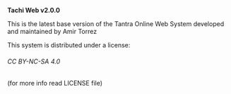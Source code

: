 <b>Tachi Web v2.0.0</b>

This is the latest base version of the Tantra Online Web System developed and maintained by Amir Torrez

This system is distributed under a license: <h6>CC BY-NC-SA 4.0</h6> (for more info read LICENSE file)
